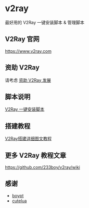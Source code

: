 # v2ray
最好用的 V2Ray 一键安装脚本 &amp; 管理脚本

## V2Ray 官网

https://www.v2ray.com

## 资助 V2Ray

请考虑 [资助 V2Ray 发展](https://www.v2ray.com/chapter_00/02_donate.html)

## 脚本说明

[V2Ray 一键安装脚本](https://github.com/snapei/v2ray/wiki/V2Ray%E4%B8%80%E9%94%AE%E5%AE%89%E8%A3%85%E8%84%9A%E6%9C%AC)

## 搭建教程

[V2Ray搭建详细图文教程](https://github.com/233boy/v2ray/wiki/V2Ray%E6%90%AD%E5%BB%BA%E8%AF%A6%E7%BB%86%E5%9B%BE%E6%96%87%E6%95%99%E7%A8%8B)


## 更多 V2Ray 教程文章

https://github.com/233boy/v2ray/wiki

## 感谢

- [boypt](https://github.com/boypt)
- [cutelua](https://github.com/cutelua)
